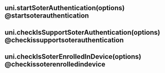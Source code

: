 ## uni.startSoterAuthentication(options) @startsoterauthentication

<!-- UTSAPIJSON.startSoterAuthentication.description -->

<!-- UTSAPIJSON.startSoterAuthentication.compatibility -->

<!-- UTSAPIJSON.startSoterAuthentication.param -->

<!-- UTSAPIJSON.startSoterAuthentication.returnValue -->

<!-- UTSAPIJSON.startSoterAuthentication.example -->

<!-- UTSAPIJSON.startSoterAuthentication.tutorial -->

## uni.checkIsSupportSoterAuthentication(options) @checkissupportsoterauthentication

<!-- UTSAPIJSON.checkIsSupportSoterAuthentication.description -->

<!-- UTSAPIJSON.checkIsSupportSoterAuthentication.compatibility -->

<!-- UTSAPIJSON.checkIsSupportSoterAuthentication.param -->

<!-- UTSAPIJSON.checkIsSupportSoterAuthentication.returnValue -->

<!-- UTSAPIJSON.checkIsSupportSoterAuthentication.example -->

<!-- UTSAPIJSON.checkIsSupportSoterAuthentication.tutorial -->

## uni.checkIsSoterEnrolledInDevice(options) @checkissoterenrolledindevice

<!-- UTSAPIJSON.checkIsSoterEnrolledInDevice.description -->

<!-- UTSAPIJSON.checkIsSoterEnrolledInDevice.compatibility -->

<!-- UTSAPIJSON.checkIsSoterEnrolledInDevice.param -->

<!-- UTSAPIJSON.checkIsSoterEnrolledInDevice.returnValue -->

<!-- UTSAPIJSON.checkIsSoterEnrolledInDevice.example -->

<!-- UTSAPIJSON.checkIsSoterEnrolledInDevice.tutorial -->

<!-- UTSAPIJSON.bioAuth.example -->

<!-- UTSAPIJSON.general_type.name -->

<!-- UTSAPIJSON.general_type.param -->